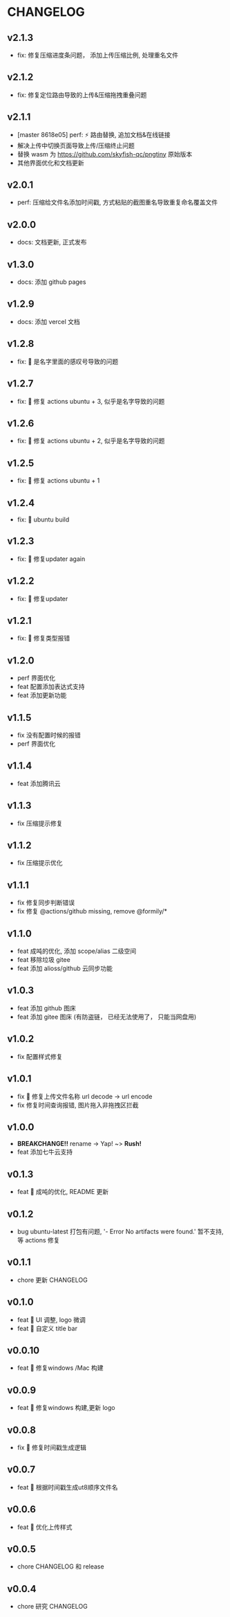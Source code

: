 # CHANGELOG

## v2.1.3
- fix: 修复压缩进度条问题， 添加上传压缩比例, 处理重名文件
## v2.1.2
- fix: 修复定位路由导致的上传&压缩拖拽重叠问题

## v2.1.1
- [master 8618e05] perf: ⚡️ 路由替换, 追加文档&在线链接
- 解决上传中切换页面导致上传/压缩终止问题
- 替换 wasm 为 https://github.com/skyfish-qc/pngtiny 原始版本
- 其他界面优化和文档更新

## v2.0.1
- perf: 压缩给文件名添加时间戳, 方式粘贴的截图重名导致重复命名覆盖文件
## v2.0.0
- docs: 文档更新, 正式发布

## v1.3.0
- docs: 添加 github pages

## v1.2.9
- docs: 添加 vercel 文档

## v1.2.8
- fix: 🐛 是名字里面的感叹号导致的问题

## v1.2.7
- fix: 🐛 修复 actions ubuntu + 3, 似乎是名字导致的问题
## v1.2.6
- fix: 🐛 修复 actions ubuntu + 2, 似乎是名字导致的问题
## v1.2.5
- fix: 🐛 修复 actions ubuntu + 1

## v1.2.4
- fix: 🐛 ubuntu build

## v1.2.3
- fix: 🐛 修复updater again

## v1.2.2
- fix: 🐛 修复updater
## v1.2.1
- fix: 🐛 修复类型报错

## v1.2.0
- perf 界面优化
- feat 配置添加表达式支持
- feat 添加更新功能

## v1.1.5
- fix 没有配置时候的报错
- perf 界面优化

## v1.1.4
- feat 添加腾讯云

## v1.1.3
- fix 压缩提示修复
## v1.1.2
- fix 压缩提示优化

## v1.1.1
- fix 修复同步判断错误
- fix 修复 @actions/github missing, remove @formily/*

## v1.1.0
- feat 成吨的优化, 添加 scope/alias 二级空间
- feat 移除垃圾 gitee
- feat 添加 alioss/github 云同步功能
## v1.0.3
- feat 添加 github 图床
- feat 添加 gitee 图床 (有防盗链， 已经无法使用了， 只能当网盘用)

## v1.0.2
- fix 配置样式修复

## v1.0.1
- fix 🐛 修复上传文件名称 url decode -> url encode
- fix 修复时间查询报错, 图片拖入非拖拽区拦截

## v1.0.0
- **BREAKCHANGE!!** rename -> Yap! ~> **Rush!**
- feat 添加七牛云支持

## v0.1.3
- feat 🎸 成吨的优化, README 更新
## v0.1.2
- bug ubuntu-latest 打包有问题, '- Error No artifacts were found.' 暂不支持, 等 actions 修复

## v0.1.1
- chore 更新 CHANGELOG

## v0.1.0
- feat 🎸 UI 调整, logo 微调
- feat 🎸 自定义 title bar

## v0.0.10
- feat 🎸 修复windows /Mac 构建

## v0.0.9
- feat 🎸 修复windows 构建,更新 logo

## v0.0.8

- fix 🐛 修复时间戳生成逻辑

## v0.0.7

- feat 🎸 根据时间戳生成ut8顺序文件名

## v0.0.6

- feat 🎸 优化上传样式
## v0.0.5

- chore CHANGELOG 和 release
## v0.0.4

- chore 研究 CHANGELOG
